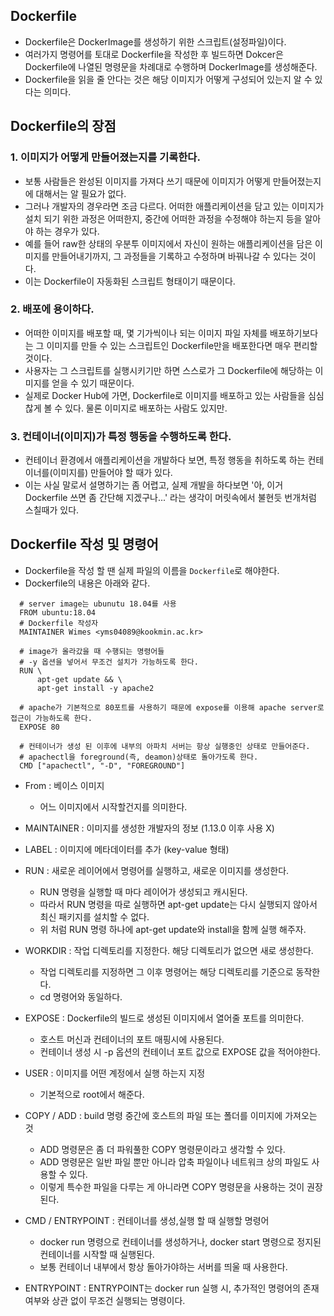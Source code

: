 ## Dockerfile
- Dockerfile은 DockerImage를 생성하기 위한 스크립트(설정파일)이다.
- 여러가지 명령어를 토대로 Dockerfile을 작성한 후 빌드하면 Dokcer은 Dockerfile에 나열된 명령문을 차례대로 수행하며 DockerImage를 생성해준다.
- Dockerfile을 읽을 줄 안다는 것은 해당 이미지가 어떻게 구성되어 있는지 알 수 있다는 의미다.

## Dockerfile의 장점
### 1. 이미지가 어떻게 만들어졌는지를 기록한다.
- 보통 사람들은 완성된 이미지를 가져다 쓰기 때문에 이미지가 어떻게 만들어졌는지에 대해서는 알 필요가 없다.
- 그러나 개발자의 경우라면 조금 다르다. 어떠한 애플리케이션을 담고 있는 이미지가 설치 되기 위한 과정은 어떠한지, 중간에 어떠한 과정을 수정해야 하는지 등을 알아야 하는 경우가 있다.
- 예를 들어 raw한 상태의 우분투 이미지에서 자신이 원하는 애플리케이션을 담은 이미지를 만들어내기까지, 그 과정들을 기록하고 수정하며 바꿔나갈 수 있다는 것이다.
- 이는 Dockerfile이 자동화된 스크립트 형태이기 때문이다.

### 2. 배포에 용이하다.
- 어떠한 이미지를 배포할 때, 몇 기가씩이나 되는 이미지 파일 자체를 배포하기보다는 그 이미지를 만들 수 있는 스크립트인 Dockerfile만을 배포한다면 매우 편리할 것이다.
- 사용자는 그 스크립트를 실행시키기만 하면 스스로가 그 Dockerfile에 해당하는 이미지를 얻을 수 있기 때문이다.
- 실제로 Docker Hub에 가면, Dockerfile로 이미지를 배포하고 있는 사람들을 심심찮게 볼 수 있다. 물론 이미지로 배포하는 사람도 있지만.
 
### 3. 컨테이너(이미지)가 특정 행동을 수행하도록 한다.
- 컨테이너 환경에서 애플리케이션을 개발하다 보면, 특정 행동을 취하도록 하는 컨테이너를(이미지를) 만들어야 할 때가 있다.
- 이는 사실 말로서 설명하기는 좀 어렵고, 실제 개발을 하다보면 '아, 이거 Dockerfile 쓰면 좀 간단해 지겠구나...' 라는 생각이 머릿속에서 불현듯 번개처럼 스칠때가 있다.

## Dockerfile 작성 및 명령어

- Dockerfile을 작성 할 땐 실제 파일의 이름을 `Dockerfile`로 해야한다.
- Dockerfile의 내용은 아래와 같다.

```
  # server image는 ubunutu 18.04를 사용
  FROM ubuntu:18.04 
  # Dockerfile 작성자
  MAINTAINER Wimes <yms04089@kookmin.ac.kr> 

  # image가 올라갔을 때 수행되는 명령어들
  # -y 옵션을 넣어서 무조건 설치가 가능하도록 한다.
  RUN \
      apt-get update && \
      apt-get install -y apache2

  # apache가 기본적으로 80포트를 사용하기 때문에 expose를 이용해 apache server로 접근이 가능하도록 한다.
  EXPOSE 80 

  # 컨테이너가 생성 된 이후에 내부의 아파치 서버는 항상 실행중인 상태로 만들어준다.
  # apachectl을 foreground(즉, deamon)상태로 돌아가도록 한다.
  CMD ["apachectl", "-D", "FOREGROUND"]
  ```
  
- From : 베이스 이미지
  - 어느 이미지에서 시작할건지를 의미한다.

- MAINTAINER : 이미지를 생성한 개발자의 정보 (1.13.0 이후 사용 X)
- LABEL : 이미지에 메타데이터를 추가 (key-value 형태)
- RUN : 새로운 레이어에서 명령어를 실행하고, 새로운 이미지를 생성한다.
  - RUN 명령을 실행할 때 마다 레이어가 생성되고 캐시된다.
  - 따라서 RUN 명령을 따로 실행하면 apt-get update는 다시 실행되지 않아서 최신 패키지를 설치할 수 없다.
  - 위 처럼 RUN 명령 하나에 apt-get update와 install을 함께 실행 해주자.

- WORKDIR : 작업 디렉토리를 지정한다. 해당 디렉토리가 없으면 새로 생성한다.
  - 작업 디렉토리를 지정하면 그 이후 명령어는 해당 디렉토리를 기준으로 동작한다.
  - cd 명령어와 동일하다.

- EXPOSE : Dockerfile의 빌드로 생성된 이미지에서 열어줄 포트를 의미한다.
  - 호스트 머신과 컨테이너의 포트 매핑시에 사용된다.
  - 컨테이너 생성 시 -p 옵션의 컨테이너 포트 값으로 EXPOSE 값을 적어야한다.

- USER : 이미지를 어떤 계정에서 실행 하는지 지정
  - 기본적으로 root에서 해준다.

- COPY / ADD : build 명령 중간에 호스트의 파일 또는 폴더를 이미지에 가져오는 것
  - ADD 명령문은 좀 더 파워풀한 COPY 명령문이라고 생각할 수 있다.
  - ADD 명령문은 일반 파일 뿐만 아니라 압축 파일이나 네트워크 상의 파일도 사용할 수 있다.
  - 이렇게 특수한 파일을 다루는 게 아니라면 COPY 명령문을 사용하는 것이 권장된다.


- CMD / ENTRYPOINT : 컨테이너를 생성,실행 할 때 실행할 명령어
  - docker run 명령으로 컨테이너를 생성하거나, docker start 명령으로 정지된 컨테이너를 시작할 때 실행된다.
  - 보통 컨테이너 내부에서 항상 돌아가야하는 서버를 띄울 때 사용한다.

- ENTRYPOINT : ENTRYPOINT는 docker run 실행 시, 추가적인 명령어의 존재 여부와 상관 없이 무조건 실행되는 명령이다.

